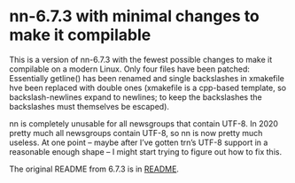 nn-6.7.3 with minimal changes to make it compilable
===================================================

This is a version of nn-6.7.3 with the fewest possible changes to make it compilable on a modern Linux.
Only four files have been patched:
Essentially getline() has been renamed
and single backslashes in xmakefile hve been replaced with double ones
(xmakefile is a cpp-based template,
so backslash-newlines expand to newlines;
to keep the backslashes the backslashes must themselves be escaped).

nn is completely unusable for all newsgroups that contain UTF-8.
In 2020 pretty much all newsgroups contain UTF-8,
so nn is now pretty much useless.
At one point –
maybe after I’ve gotten trn’s UTF-8 support in a reasonable enough shape –
I might start trying to figure out how to fix this.

The original README from 6.7.3 is in [README](README).
